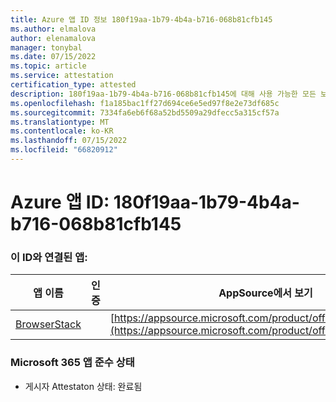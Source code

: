 ```yaml
---
title: Azure 앱 ID 정보 180f19aa-1b79-4b4a-b716-068b81cfb145
ms.author: elmalova
author: elenamalova
manager: tonybal
ms.date: 07/15/2022
ms.topic: article
ms.service: attestation
certification_type: attested
description: 180f19aa-1b79-4b4a-b716-068b81cfb145에 대해 사용 가능한 모든 보안 및 규정 준수 정보입니다.
ms.openlocfilehash: f1a185bac1ff27d694ce6e5ed97f8e2e73df685c
ms.sourcegitcommit: 7334fa6eb6f68a52bd5509a29dfecc5a315cf57a
ms.translationtype: MT
ms.contentlocale: ko-KR
ms.lasthandoff: 07/15/2022
ms.locfileid: "66820912"
---
```

# <a name="azure-app-id-180f19aa-1b79-4b4a-b716-068b81cfb145"></a>Azure 앱 ID: 180f19aa-1b79-4b4a-b716-068b81cfb145


### <a name="apps-associated-with-this-id"></a>이 ID와 연결된 앱:
| **앱 이름** | **인증** | **AppSource에서 보기** |
|--------------|---------------|-----------------------|
| [BrowserStack](../forward/WA200004404.md) |  | [https://appsource.microsoft.com/product/office/WA200004404](https://appsource.microsoft.com/product/office/WA200004404) |

### <a name="microsoft-365-app-compliance-status"></a>Microsoft 365 앱 준수 상태
- 게시자 Attestaton 상태: 완료됨
